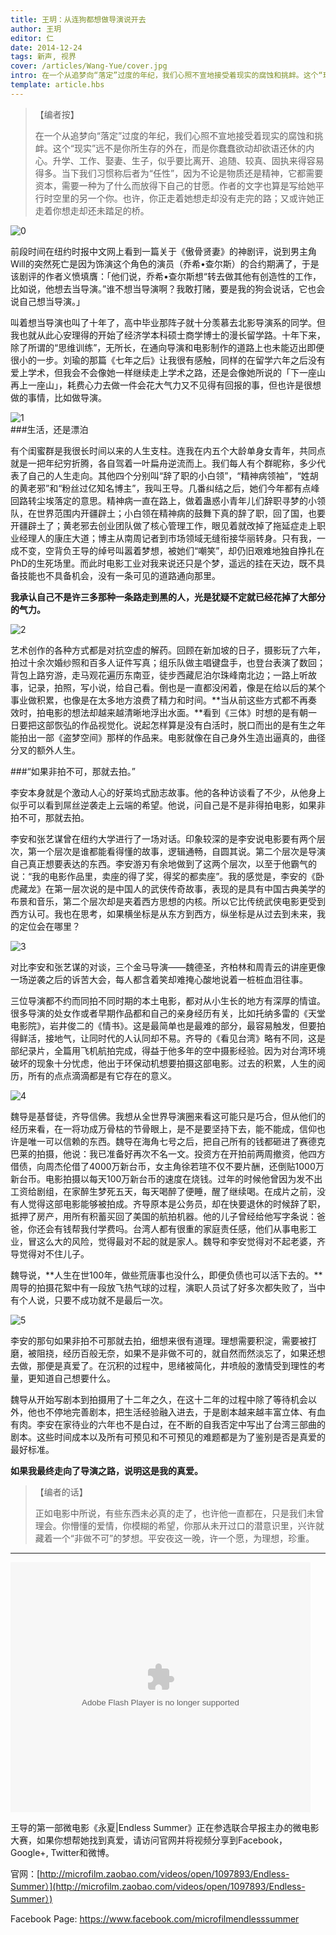 ```yaml
---
title: 王玥：从连狗都想做导演说开去
author: 王玥
editor: 仁
date: 2014-12-24
tags: 新声, 视界
cover: /articles/Wang-Yue/cover.jpg
intro: 在一个从追梦向“落定”过度的年纪，我们心照不宣地接受着现实的腐蚀和挑衅。这个“现实”远不是你所生存的外在，而是你蠢蠢欲动却欲语还休的内心。升学、工作、娶妻、生子，似乎要比离开、追随、较真、固执来得容易得多。当下我们习惯称后者为“任性”，因为不论是物质还是精神，它都需要资本，需要一种为了什么而放得下自己的甘愿。作者的文字也算是写给她平行时空里的另一个你。也许，你正走着她想走却没有走完的路；又或许她正走着你想走却还未踏足的桥。
template: article.hbs
---
```


> 【编者按】
> 
> 在一个从追梦向“落定”过度的年纪，我们心照不宣地接受着现实的腐蚀和挑衅。这个“现实”远不是你所生存的外在，而是你蠢蠢欲动却欲语还休的内心。升学、工作、娶妻、生子，似乎要比离开、追随、较真、固执来得容易得多。当下我们习惯称后者为“任性”，因为不论是物质还是精神，它都需要资本，需要一种为了什么而放得下自己的甘愿。作者的文字也算是写给她平行时空里的另一个你。也许，你正走着她想走却没有走完的路；又或许她正走着你想走却还未踏足的桥。
<span class="more"></span>

<div><img src="0.jpg" alt="0"/></div>

前段时间在纽约时报中文网上看到一篇关于《傲骨贤妻》的神剧评，说到男主角Will的突然死亡是因为饰演这个角色的演员（乔希•查尔斯）的合约期满了，于是该剧评的作者义愤填膺：「他们说，乔希•查尔斯想“转去做其他有创造性的工作，比如说，他想去当导演。”谁不想当导演啊？我敢打赌，要是我的狗会说话，它也会说自己想当导演。」

叫着想当导演也叫了十年了，高中毕业那阵子就十分羡慕去北影导演系的同学。但我也就从此心安理得的开始了经济学本科硕士商学博士的漫长留学路。十年下来，除了所谓的“思维训练”，无所长，在通向导演和电影制作的道路上也未能迈出即便很小的一步。刘瑜的那篇《七年之后》让我很有感触，同样的在留学六年之后没有爱上学术，但我会不会像她一样继续走上学术之路，还是会像她所说的「下一座山再上一座山」，耗费心力去做一件会花大气力又不见得有回报的事，但也许是很想做的事情，比如做导演。
<div><img src="1.jpg" alt="1"/></div>
###生活，还是漂泊

有个闺蜜群是我很长时间以来的人生支柱。连我在内五个大龄单身女青年，共同点就是一把年纪穷折腾，各自驾着一叶扁舟逆流而上。我们每人有个群昵称，多少代表了自己的人生走向。其他四个分别叫“辞了职的小白领”，“精神病领袖”，“姓胡的黄老邪”和“粉丝过亿知名博主”，我叫王导。几番纠结之后，她们今年都有点峰回路转尘埃落定的意思。精神病一直在路上，做着蛊惑小青年儿们辞职寻梦的小领队，在世界范围内开疆辟土；小白领在精神病的鼓舞下真的辞了职，回了国，也要开疆辟土了；黄老邪去创业团队做了核心管理工作，眼见着就改掉了拖延症走上职业经理人的康庄大道；博主从南周记者到市场领域无缝衔接华丽转身。只有我，一成不变，空背负王导的绰号叫嚣着梦想，被她们“嘲笑”，却仍旧艰难地独自挣扎在PhD的生死场里。而此时电影工业对我来说还只是个梦，遥远的挂在天边，既不具备技能也不具备机会，没有一条可见的道路通向那里。

**我承认自己不是许三多那种一条路走到黑的人，光是犹疑不定就已经花掉了大部分的气力。**
<div><img src="2.jpg" alt="2"/></div>

艺术创作的各种方式都是对抗空虚的解药。回顾在新加坡的日子，摄影玩了六年，拍过十余次婚纱照和百多人证件写真；组乐队做主唱键盘手，也登台表演了数回；背包上路穷游，走马观花遍历东南亚，徒步西藏尼泊尔珠峰南北边；一路上听故事，记录，拍照，写小说，给自己看。倒也是一直都没闲着，像是在给以后的某个事业做积累，也像是在太多地方浪费了精力和时间。**当从前这些方式都不再奏效时，拍电影的想法却越来越清晰地浮出水面。**看到《三体》时想的是有朝一日要把这部恢弘的作品视觉化。说起怎样算是没有白活时，脱口而出的是有生之年能拍出一部《盗梦空间》那样的作品来。电影就像在自己身外生造出逼真的，曲径分叉的额外人生。

###“如果非拍不可，那就去拍。”

李安本身就是个激动人心的好莱坞式励志故事。他的各种访谈看了不少，从他身上似乎可以看到屌丝逆袭走上云端的希望。他说，问自己是不是非得拍电影，如果非拍不可，那就去拍。

李安和张艺谋曾在纽约大学进行了一场对话。印象较深的是李安说电影要有两个层次，第一个层次是谁都能看得懂的故事，逻辑通畅，自圆其说。第二个层次是导演自己真正想要表达的东西。李安游刃有余地做到了这两个层次，以至于他霸气的说：“我的电影作品里，卖座的得了奖，得奖的都卖座”。我的感觉是，李安的《卧虎藏龙》在第一层次说的是中国人的武侠传奇故事，表现的是具有中国古典美学的布景和音乐，第二个层次却是夹着西方思想的内核。所以它比传统武侠电影更受到西方认可。我也在思考，如果横坐标是从东方到西方，纵坐标是从过去到未来，我的定位会在哪里？

<div><img src="3.jpg" alt="3"/></div>

对比李安和张艺谋的对谈，三个金马导演——魏德圣，齐柏林和周青云的讲座更像一场逆袭之后的诉苦大会，每人都含着笑却难掩心酸地说着一桩桩血泪往事。

三位导演都不约而同拍不同时期的本土电影，都对从小生长的地方有深厚的情谊。很多导演的处女作或者早期作品都和自己的亲身经历有关，比如托纳多雷的《天堂电影院》，岩井俊二的《情书》。这是最简单也是最难的部分，最容易触发，但要拍得鲜活，接地气，让同时代的人认同却不易。齐导的《看见台湾》略有不同，这是部纪录片，全篇用飞机航拍完成，得益于他多年的空中摄影经验。因为对台湾环境破坏的现象十分忧虑，他出于环保动机想要拍摄这部电影。过去的积累，人生的阅历，所有的点点滴滴都是有它存在的意义。

<div><img src="4.jpg" alt="4"/></div>

魏导是基督徒，齐导信佛。我想从全世界导演圈来看这可能只是巧合，但从他们的经历来看，在一将功成万骨枯的节骨眼上，是不是要坚持下去，能不能成，信仰也许是唯一可以信赖的东西。魏导在海角七号之后，把自己所有的钱都砸进了赛德克巴莱的拍摄，他说：我已准备好再次不名一文。投资方在开拍前两周撤资，他四方借债，向周杰伦借了4000万新台币，女主角徐若瑄不仅不要片酬，还倒贴1000万新台币。电影拍摄以每天100万新台币的速度在烧钱。过年的时候他曾因为发不出工资给剧组，在家醉生梦死五天，每天喝醉了便睡，醒了继续喝。在成片之前，没有人觉得这部电影能够被拍成。齐导原本是公务员，却在快要退休的时候辞了职，抵押了房产，用所有积蓄买回了美国的航拍机器。他的儿子曾经给他写字条说：爸爸，你还会有钱帮我付学费吗。台湾人都有很重的家庭责任感，他们从事电影工业，冒这么大的风险，觉得最对不起的就是家人。魏导和李安觉得对不起老婆，齐导觉得对不住儿子。

魏导说，**人生在世100年，做些荒唐事也没什么，即便负债也可以活下去的。**周导的拍摄花絮中有一段放飞热气球的过程，演职人员试了好多次都失败了，当中有个人说，只要不成功就不是最后一次。
<div><img src="5.jpg" alt="5"/></div>

李安的那句如果非拍不可那就去拍，细想来很有道理。理想需要积淀，需要被打磨，被阻挠，经历百般无奈，如果不是非做不可的，就自然而然淡忘了，如果还想去做，那便是真爱了。在沉积的过程中，思绪被简化，井喷般的激情受到理性的考量，更知道自己想要什么。

魏导从开始写剧本到拍摄用了十二年之久，在这十二年的过程中除了等待机会以外，他也不停地完善剧本，把生活经验融入进去，于是剧本越来越丰富立体、有血有肉。李安在家待业的六年也不是白过，在不断的自我否定中写出了台湾三部曲的剧本。这些时间成本以及所有可预见和不可预见的难题都是为了鉴别是否是真爱的最好标准。

**如果我最终走向了导演之路，说明这是我的真爱。**

> 【编者的话】
> 
> 正如电影中所说，有些东西未必真的走了，也许他一直都在，只是我们未曾理会。你懵懂的爱情，你模糊的希望，你那从未开过口的潜意识里，兴许就藏着一个“非做不可”的梦想。平安夜这一晚，许一个愿，为理想，珍重。

----------
<embed src="http://static.video.qq.com/TPout.swf?vid=j0142ss047o&auto=0" allowFullScreen="true" quality="high" width="480" height="400" align="middle" allowScriptAccess="always" type="application/x-shockwave-flash"></embed>

王导的第一部微电影《永夏|Endless Summer》正在参选联合早报主办的微电影大赛，如果你想帮她找到真爱，请访问官网并将视频分享到Facebook， Google+, Twitter和微博。

官网：[http://microfilm.zaobao.com/videos/open/1097893/Endless-Summer）](http://microfilm.zaobao.com/videos/open/1097893/Endless-Summer）)

Facebook Page: https://www.facebook.com/microfilmendlesssummer




